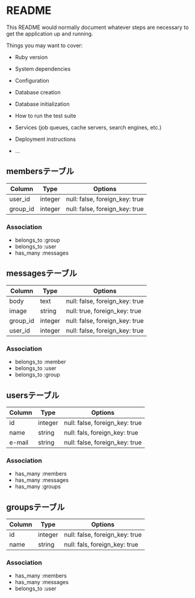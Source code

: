# README

This README would normally document whatever steps are necessary to get the
application up and running.

Things you may want to cover:

* Ruby version

* System dependencies

* Configuration

* Database creation

* Database initialization

* How to run the test suite

* Services (job queues, cache servers, search engines, etc.)

* Deployment instructions

* ...

## membersテーブル

|Column|Type|Options|
|------|----|-------|
|user_id|integer|null: false, foreign_key: true|
|group_id|integer|null: false, foreign_key: true|

### Association
- belongs_to :group
- belongs_to :user
- has_many :messages


## messagesテーブル

|Column|Type|Options|
|------|----|-------|
|body|text|null: false, foreign_key: true|
|image|string|null: true, foreign_key: true|
|group_id|integer|null: false, foreign_key: true|
|user_id|integer|null: false, foreign_key: true|


### Association
- belongs_to :member
- belongs_to :user
- belongs_to :group

## usersテーブル

|Column|Type|Options|
|------|----|-------|
|id|integer|null: false, foreign_key: true|
|name|string|null: fals, foreign_key: true|
|e-mail|string|null: false, foreign_key: true|


### Association
- has_many :members
- has_many :messages
- has_many :groups


## groupsテーブル

|Column|Type|Options|
|------|----|-------|
|id|integer|null: false, foreign_key: true|
|name|string|null: fals, foreign_key: true|


### Association
- has_many :members
- has_many :messages
- belongs_to :user


